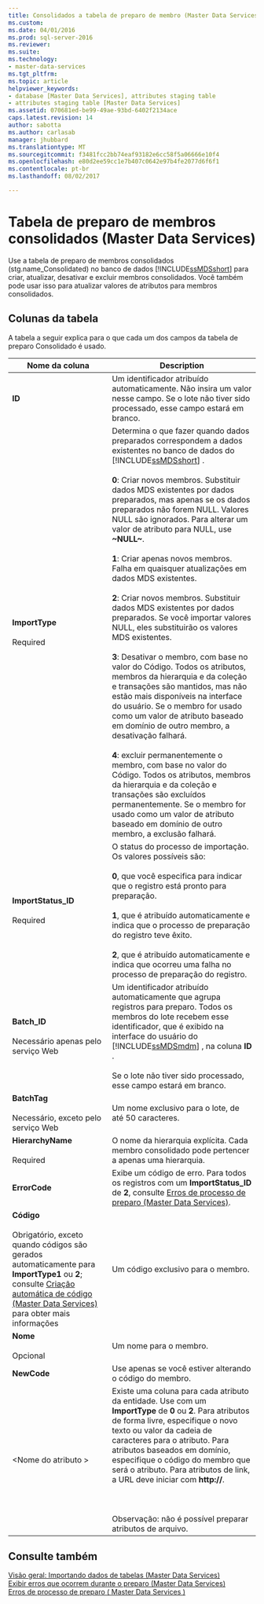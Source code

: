 ```yaml
---
title: Consolidados a tabela de preparo de membro (Master Data Services) | Microsoft Docs
ms.custom: 
ms.date: 04/01/2016
ms.prod: sql-server-2016
ms.reviewer: 
ms.suite: 
ms.technology:
- master-data-services
ms.tgt_pltfrm: 
ms.topic: article
helpviewer_keywords:
- database [Master Data Services], attributes staging table
- attributes staging table [Master Data Services]
ms.assetid: 070681ed-be99-49ae-93bd-6402f2134ace
caps.latest.revision: 14
author: sabotta
ms.author: carlasab
manager: jhubbard
ms.translationtype: MT
ms.sourcegitcommit: f3481fcc2bb74eaf93182e6cc58f5a06666e10f4
ms.openlocfilehash: e80d2ee59cc1e7b407c0642e97b4fe2077d6f6f1
ms.contentlocale: pt-br
ms.lasthandoff: 08/02/2017

---
```

# <a name="consolidated-member-staging-table-master-data-services"></a>Tabela de preparo de membros consolidados (Master Data Services)
  Use a tabela de preparo de membros consolidados (stg.name_Consolidated) no banco de dados [!INCLUDE[ssMDSshort](../includes/ssmdsshort-md.md)] para criar, atualizar, desativar e excluir membros consolidados. Você também pode usar isso para atualizar valores de atributos para membros consolidados.  
  
##  <a name="TableColumns"></a> Colunas da tabela  
 A tabela a seguir explica para o que cada um dos campos da tabela de preparo Consolidado é usado.  
  
|Nome da coluna|Description|  
|-----------------|-----------------|  
|**ID**|Um identificador atribuído automaticamente. Não insira um valor nesse campo. Se o lote não tiver sido processado, esse campo estará em branco.|  
|**ImportType**<br /><br /> Required|Determina o que fazer quando dados preparados correspondem a dados existentes no banco de dados do [!INCLUDE[ssMDSshort](../includes/ssmdsshort-md.md)] .<br /><br /> **0**: Criar novos membros. Substituir dados MDS existentes por dados preparados, mas apenas se os dados preparados não forem NULL. Valores NULL são ignorados. Para alterar um valor de atributo para NULL, use **~NULL~**.<br /><br /> **1**: Criar apenas novos membros. Falha em quaisquer atualizações em dados MDS existentes.<br /><br /> **2**: Criar novos membros. Substituir dados MDS existentes por dados preparados. Se você importar valores NULL, eles substituirão os valores MDS existentes.<br /><br /> **3**: Desativar o membro, com base no valor do Código. Todos os atributos, membros da hierarquia e da coleção e transações são mantidos, mas não estão mais disponíveis na interface do usuário. Se o membro for usado como um valor de atributo baseado em domínio de outro membro, a desativação falhará.<br /><br /> **4**: excluir permanentemente o membro, com base no valor do Código. Todos os atributos, membros da hierarquia e da coleção e transações são excluídos permanentemente. Se o membro for usado como um valor de atributo baseado em domínio de outro membro, a exclusão falhará.|  
|**ImportStatus_ID**<br /><br /> Required|O status do processo de importação. Os valores possíveis são:<br /><br /> **0**, que você especifica para indicar que o registro está pronto para preparação.<br /><br /> **1**, que é atribuído automaticamente e indica que o processo de preparação do registro teve êxito.<br /><br /> **2**, que é atribuído automaticamente e indica que ocorreu uma falha no processo de preparação do registro.|  
|**Batch_ID**<br /><br /> Necessário apenas pelo serviço Web|Um identificador atribuído automaticamente que agrupa registros para preparo. Todos os membros do lote recebem esse identificador, que é exibido na interface do usuário do [!INCLUDE[ssMDSmdm](../includes/ssmdsmdm-md.md)] , na coluna **ID** .<br /><br /> Se o lote não tiver sido processado, esse campo estará em branco.|  
|**BatchTag**<br /><br /> Necessário, exceto pelo serviço Web|Um nome exclusivo para o lote, de até 50 caracteres.|  
|**HierarchyName**<br /><br /> Required|O nome da hierarquia explícita. Cada membro consolidado pode pertencer a apenas uma hierarquia.|  
|**ErrorCode**|Exibe um código de erro. Para todos os registros com um **ImportStatus_ID** de **2**, consulte [Erros de processo de preparo &#40;Master Data Services&#41;](../master-data-services/staging-process-errors-master-data-services.md).|  
|**Código**<br /><br /> Obrigatório, exceto quando códigos são gerados automaticamente para **ImportType1** ou **2**; consulte [Criação automática de código &#40;Master Data Services&#41;](../master-data-services/automatic-code-creation-master-data-services.md) para obter mais informações|Um código exclusivo para o membro.|  
|**Nome**<br /><br /> Opcional|Um nome para o membro.|  
|**NewCode**|Use apenas se você estiver alterando o código do membro.|  
|\<Nome do atributo >|Existe uma coluna para cada atributo da entidade. Use com um **ImportType** de **0** ou **2**. Para atributos de forma livre, especifique o novo texto ou valor da cadeia de caracteres para o atributo. Para atributos baseados em domínio, especifique o código do membro que será o atributo. Para atributos de link, a URL deve iniciar com **http://**.<br /><br /> <br /><br /> Observação: não é possível preparar atributos de arquivo.|  
  
## <a name="see-also"></a>Consulte também  
 [Visão geral: Importando dados de tabelas &#40;Master Data Services&#41;](../master-data-services/overview-importing-data-from-tables-master-data-services.md)   
 [Exibir erros que ocorrem durante o preparo &#40;Master Data Services&#41;](../master-data-services/view-errors-that-occur-during-staging-master-data-services.md)   
 [Erros de processo de preparo &#40; Master Data Services &#41;](../master-data-services/staging-process-errors-master-data-services.md)  
  
  

